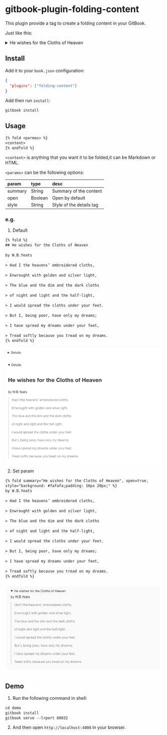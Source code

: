 # gitbook-plugin-folding-content

This plugin provide a tag to create a folding content in your GitBook.

Just like this:

<details>
  <summary>He wishes for the Cloths of Heaven</summary>

  by W.B.Yeats

  > Had I the heavens’ embroidered cloths,
  >
  > Enwrought with golden and silver light,
  >
  > The blue and the dim and the dark cloths
  >
  > of night and light and the half-light,
  >
  > I would spread the cloths under your feet.
  >
  > But I, being poor, have only my dreams;
  >
  > I have spread my dreams under your feet,
  >
  > Tread softly because you tread on my dreams.
</details>

## Install

Add it to your `book.json` configuration:

```json
{
  "plugins": ["folding-content"]
}
```

Add then run `install`:

```shell
gitbook install
```

## Usage

```
{% fold <parmas> %}
<content>
{% endfold %}
```

`<content>` is anything that you want it to be folded,it can be Markdown or HTML.

`<params>` can be the following options:

| param   | type    | desc |
| :------ | :------ | :----|
| summary | String  | Summary of the content |
| open    | Boolean | Open by default |
| style   | String  | Style of the details tag |

### e.g.

1. Default

  ```text
  {% fold %}
  ## He wishes for the Cloths of Heaven

  by W.B.Yeats

  > Had I the heavens’ embroidered cloths,

  > Enwrought with golden and silver light,

  > The blue and the dim and the dark cloths

  > of night and light and the half-light,

  > I would spread the cloths under your feet.

  > But I, being poor, have only my dreams;

  > I have spread my dreams under your feet,

  > Tread softly because you tread on my dreams.
  {% endfold %}
  ```

  ![image 1](./images/001.png)
  ![image 2](./images/002.png)

2. Set param

  ```text
  {% fold summary="He wishes for the Cloths of Heaven", open=true, style="background: #fafafa;padding: 10px 20px;" %}
  by W.B.Yeats

  > Had I the heavens’ embroidered cloths,

  > Enwrought with golden and silver light,

  > The blue and the dim and the dark cloths

  > of night and light and the half-light,

  > I would spread the cloths under your feet.

  > But I, being poor, have only my dreams;

  > I have spread my dreams under your feet,

  > Tread softly because you tread on my dreams.
  {% endfold %}
  ```

  ![image 3](./images/003.png)

## Demo

1. Run the following command in shell:

  ```shell
  cd demo
  gitbook install
  gitbook serve --lrport 60032
  ```

2. And then open `http://localhost:4000` in your browser.
